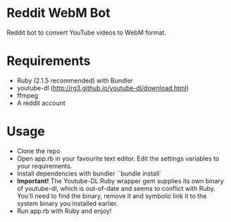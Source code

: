 # Reddit WebM Bot
Reddit bot to convert YouTube videos to WebM format.

Requirements
=================
* Ruby (2.1.5 recommended) with Bundler
* youtube-dl (http://rg3.github.io/youtube-dl/download.html)
* ffmpeg
* A reddit account

Usage
=====================
* Clone the repo
* Open app.rb in your favourite text editor. Edit the settings variables to your requirements.
* Install dependencies with bundler ``bundle install`
* **Important!** The Youtube-DL Ruby wrapper gem supplies its own binary of youtube-dl, which is out-of-date and seems to conflict with Ruby. You'll need to find the binary, remove it and symbolic link it to the system binary you installed earlier.
* Run app.rb with Ruby and enjoy!
